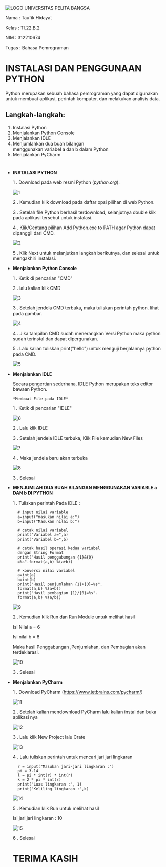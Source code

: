 ![LOGO UNIVERSITAS PELITA BANGSA](https://user-images.githubusercontent.com/115480692/197403805-2d946123-6a24-4130-969b-9b7e8afdaa75.png)




Nama : Taufik Hidayat

Kelas : TI.22.B.2

NIM : 312210674

Tugas : Bahasa Pemrograman

#

# INSTALASI DAN PENGGUNAAN PYTHON
Python merupakan sebuah bahasa pemrograman yang dapat digunakan untuk membuat aplikasi, perintah komputer, dan melakukan analisis data.

## Langkah-langkah:
1. Instalasi Python
2. Menjalankan Python Console
3. Menjalankan IDLE
4. Menjumlahkan dua buah bilangan   
   menggunakan variabel a dan b dalam Python
5. Menjalankan PyCharm

#
 

* **INSTALASI PYTHON**


    1 . Download pada web resmi Python (*python.org*).

    ![1](https://user-images.githubusercontent.com/115480692/197403334-90ace896-6044-423b-a352-781574c1bf4f.png)


    2 . Kemudian klik download pada daftar opsi pilihan di web Python.

    3 . Setelah file Python berhasil terdownload, selanjutnya double klik pada aplikasi tersebut untuk instalasi.

    4 . Klik/Centang pilihan Add Python.exe to PATH agar Python dapat dipanggil dari CMD.

    ![2](https://user-images.githubusercontent.com/115480692/197403414-5d01609c-0270-4b99-ac9c-662fd3bb16d3.png)


    5 . Klik Next untuk melanjutkan langkah berikutnya, dan selesai untuk mengakhiri instalasi.

* **Menjalankan Python Console**


     1 . Ketik di pencarian "CMD"

     2 . lalu kalian klik CMD

    ![3](https://user-images.githubusercontent.com/115480692/197403434-23e50d01-0dc5-40f6-8841-e62655f98887.png)


     3 . Setelah jendela CMD terbuka, maka tuliskan perintah python. lihat pada gambar.

     ![4](https://user-images.githubusercontent.com/115480692/197403448-86ab6cbb-a306-4076-b8c8-2a03990180c7.png)


     4 . Jika tampilan CMD sudah menerangkan Versi Python maka python sudah terinstal dan dapat dipergunakan.

     5 . Lalu kalian tuliskan print("hello")  untuk menguji berjalannya python pada CMD.

     ![5](https://user-images.githubusercontent.com/115480692/197403457-6acf76e2-b7ca-49f2-a8ce-63193887f955.png)


* **Menjalankan IDLE**


    Secara pengertian sederhana, IDLE Python merupakan teks editor bawaan Python.

      *Membuat File pada IDLE*
    
    1 . Ketik di pencarian "IDLE"

    ![6](https://user-images.githubusercontent.com/115480692/197403467-41df82af-3818-4638-9771-788f79b68228.png)


    2 . Lalu klik IDLE

    3 . Setelah jendela IDLE terbuka, Klik File kemudian New Files

    ![7](https://user-images.githubusercontent.com/115480692/197403479-468d1b1d-734b-465b-b98d-c681c6f3f1f1.png)


    4 . Maka jendela baru akan terbuka

    ![8](https://user-images.githubusercontent.com/115480692/197403485-24c77769-1d17-4517-87f6-ed3c5fe0f386.png)


    3 . Selesai

* **MENJUMLAH DUA BUAH BILANGAN MENGGUNAKAN VARIABLE a DAN b DI PYTHON**


    1 . Tuliskan perintah Pada IDLE :

        # input nilai variable
        a=input("masukan nilai a:")
        b=input("Masukan nilai b:")

        # cetak nilai variabel
        print("Variabel a=",a)
        print("Variabel b=",b)

        # cetak hasil operasi kedua variabel 
        dengan String Format
        print("Hasil penggabungan {1}&{0}
        =%s".format(a,b) %(a+b))

        # konversi nilai variabel
        a=int(a)
        b=int(b)
        print("Hasil penjumlahan {1}+{0}=%s".
        format(a,b) %(a+b))
        print("Hasil pembagian {1}/{0}=%s".
        format(a,b) %(a/b))

    ![9](https://user-images.githubusercontent.com/115480692/197403498-a8e55cc7-c54f-49db-bec0-45a785a1c1d5.png)


    2 . Kemudian klik Run dan Run Module untuk melihat hasil
    
    Isi Nilai a = 6
    
    Isi nilai b = 8

     Maka hasil Penggabungan ,Penjumlahan, dan Pembagian akan terdeklarasi.

     ![10](https://user-images.githubusercontent.com/115480692/197403513-bed666ed-6dd4-417b-a597-efd6d59fc922.png)


    3 . Selesai

* **Menjalankan PyCharm**


    1 . Download PyCharm (https://www.jetbrains.com/pycharm/)

    ![11](https://user-images.githubusercontent.com/115480692/197403537-1bcd2bd5-0efc-4692-9047-7569cef49e98.png)


    2 . Setelah kalian mendownload PyCharm lalu kalian instal dan buka aplikasi nya

    ![12](https://user-images.githubusercontent.com/115480692/197403560-bf64aad0-78ba-47ff-9050-ff79853dee45.png)


    3 . Lalu klik New Project lalu Crate

    ![13](https://user-images.githubusercontent.com/115480692/197403575-82f1fe52-a3e6-47df-9a34-5b22b3f83fb7.png)


    4 . Lalu tuliskan perintah untuk mencari jari jari lingkaran

        r = input("Masukan jari-jari lingkaran :")
        pi = 3.14
        l = pi * int(r) * int(r)
        k = 2 * pi * int(r)
        print("Luas lingkaran :", 1)
        print("Keliling lingkaran :",k)

    ![14](https://user-images.githubusercontent.com/115480692/197403580-43c119eb-eb87-4799-a80a-ad8cc7d6b5a5.png)

    5 . Kemudian klik Run untuk melihat hasil

    Isi jari jari lingkaran : 10

    ![15](https://user-images.githubusercontent.com/115480692/197403591-a0e4137b-3350-4b26-973d-56928bac0bb3.png)

    6 . Selesai
    
    # TERIMA KASIH
